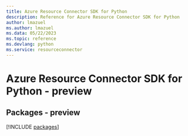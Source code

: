 ```yaml
---
title: Azure Resource Connector SDK for Python
description: Reference for Azure Resource Connector SDK for Python
author: lmazuel
ms.author: lmazuel
ms.data: 05/22/2023
ms.topic: reference
ms.devlang: python
ms.service: resourceconnector
---
```

# Azure Resource Connector SDK for Python - preview
## Packages - preview
[!INCLUDE [packages](resource-connector-index.md)]